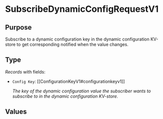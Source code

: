 # SubscribeDynamicConfigRequestV1

## Purpose

<!-- ANCHOR: purpose -->
Subscribe to a dynamic configuration key in the dynamic configuration KV-store to get corresponding notified when the value changes.
<!-- ANCHOR_END: purpose -->

## Type

<!-- ANCHOR: type -->
<div class="type">

*Records* with fields:
- `Config Key`: [[ConfigurationKeyV1#configurationkeyv1]]

  *The key of the dynamic configuration value the subscriber wants to subscribe to in the dynamic configuration KV-store.*


</div>
<!-- ANCHOR_END: type -->

## Values


